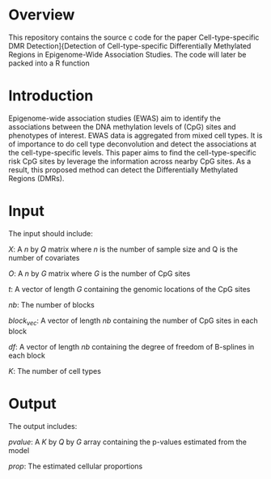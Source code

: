 # Overview

This repository contains the source c code for the paper Cell-type-specific DMR Detection]{Detection of Cell-type-specific Differentially Methylated Regions
in Epigenome-Wide Association Studies. The code will later be packed into a R function

# Introduction

Epigenome-wide association studies (EWAS) aim to identify the
associations between the DNA methylation levels of (CpG) sites
and phenotypes of interest. EWAS data is aggregated from mixed cell types. It is of importance to do cell type deconvolution and detect the associations at the cell-type-specific levels. This paper aims to find the cell-type-specific risk CpG sites by leverage the information across nearby CpG sites. As a result, this proposed method can detect the Differentially Methylated Regions (DMRs).

# Input

The input should include:

$X$: A $n$ by $Q$ matrix where $n$ is the number of sample size and Q is the number of covariates

$O$: A $n$ by $G$ matrix where $G$ is the number of CpG sites

$t$: A vector of length $G$ containing the genomic locations of the CpG sites

$nb$: The number of blocks

$block_{vec}$: A vector of length $nb$ containing the number of CpG sites in each block

$df$: A vector of length $nb$ containing the degree of freedom of B-splines in each block

$K$: The number of cell types

# Output

The output includes:

$pvalue$: A $K$ by $Q$ by $G$ array containing the p-values estimated from the model

$prop$: The estimated cellular proportions



